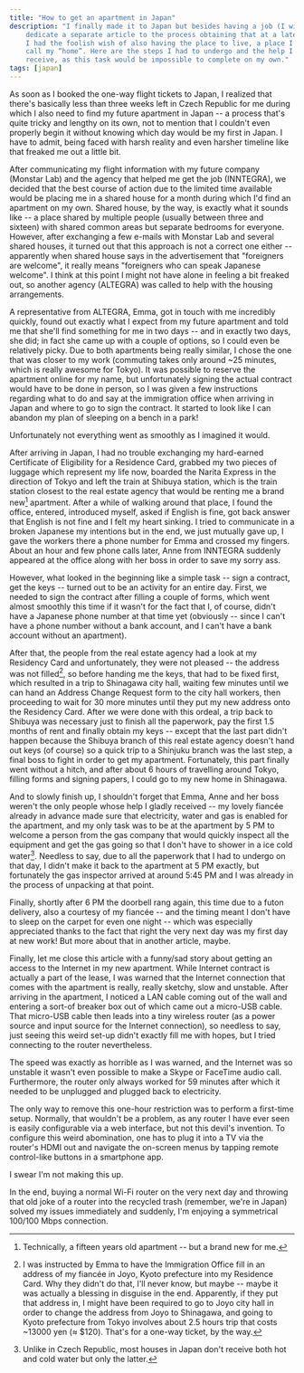 ```yaml
---
title: "How to get an apartment in Japan"
description: "I finally made it to Japan but besides having a job (I wish to
    dedicate a separate article to the process obtaining that at a later date),
    I had the foolish wish of also having the place to live, a place I could
    call my “home”. Here are the steps I had to undergo and the help I had to
    receive, as this task would be impossible to complete on my own."
tags: [japan]
---
```


As soon as I booked the one-way flight tickets to Japan, I realized that there's
basically less than three weeks left in Czech Republic for me during which I
also need to find my future apartment in Japan -- a process that's quite tricky
and lengthy on its own, not to mention that I couldn't even properly begin it
without knowing which day would be my first in Japan. I have to admit, being
faced with harsh reality and even harsher timeline like that freaked me out a
little bit.

After communicating my flight information with my future company (Monstar Lab)
and the agency that helped me get the job (INNTEGRA), we decided that the best
course of action due to the limited time available would be placing me in a
shared house for a month during which I'd find an apartment on my own. Shared
house, by the way, is exactly what it sounds like -- a place shared by multiple
people (usually between three and sixteen) with shared common areas but separate
bedrooms for everyone. However, after exchanging a few e-mails with Monstar Lab
and several shared houses, it turned out that this approach is not a correct one
either -- apparently when shared house says in the advertisement that
"foreigners are welcome", it really means "foreigners who can speak Japanese
welcome". I think at this point I might not have alone in feeling a bit freaked
out, so another agency (ALTEGRA) was called to help with the housing
arrangements.

A representative from ALTEGRA, Emma, got in touch with me incredibly quickly,
found out exactly what I expect from my future apartment and told me that she'll
find something for me in two days -- and in exactly two days, she did; in fact
she came up with a couple of options, so I could even be relatively picky. Due
to both apartments being really similar, I chose the one that was closer to my
work (commuting takes only around ~25 minutes, which is really awesome for
Tokyo). It was possible to reserve the apartment online for my name, but
unfortunately signing the actual contract would have to be done in person, so I
was given a few instructions regarding what to do and say at the immigration
office when arriving in Japan and where to go to sign the contract. It started
to look like I can abandon my plan of sleeping on a bench in a park!

Unfortunately not everything went as smoothly as I imagined it would.

After arriving in Japan, I had no trouble exchanging my hard-earned Certificate
of Eligibility for a Residence Card, grabbed my two pieces of luggage which
represent my life now, boarded the Narita Express in the direction of Tokyo and
left the train at Shibuya station, which is the train station closest to the
real estate agency that would be renting me a brand new[^1] apartment. After a
while of walking around that place, I found the office, entered, introduced
myself, asked if English is fine, got back answer that English is not fine and
I felt my heart sinking. I tried to communicate in a broken Japanese my
intentions but in the end, we just mutually gave up, I gave the workers there a
phone number for Emma and crossed my fingers. About an hour and few phone calls
later, Anne from INNTEGRA suddenly appeared at the office along with her boss in
order to save my sorry ass.

[^1]: Technically, a fifteen years old apartment -- but a brand new for me.

However, what looked in the beginning like a simple task -- sign a contract, get
the keys -- turned out to be an activity for an entire day. First, we needed to
sign the contract after filling a couple of forms, which went almost smoothly
this time if it wasn't for the fact that I, of course, didn't have a Japanese
phone number at that time yet (obviously -- since I can't have a phone number
without a bank account, and I can't have a bank account without an apartment).

After that, the people from the real estate agency had a look at my Residency
Card and unfortunately, they were not pleased -- the address was not filled[^2],
so before handing me the keys, that had to be fixed first, which resulted in a
trip to Shinagawa city hall, waiting few minutes until we can hand an Address
Change Request form to the city hall workers, then proceeding to wait for 30
more minutes until they put my new address onto the Residency Card. After we
were done with this ordeal, a trip back to Shibuya was necessary just to finish
all the paperwork, pay the first 1.5 months of rent and finally obtain my keys
-- except that the last part didn't happen because the Shibuya branch of this
real estate agency doesn't hand out keys (of course) so a quick trip to a
Shinjuku branch was the last step, a final boss to fight in order to get my
apartment. Fortunately, this part finally went without a hitch, and after about
6 hours of travelling around Tokyo, filling forms and signing papers, I could go
to my new home in Shinagawa.

[^2]: I was instructed by Emma to have the Immigration Office fill in an address
    of my fiancée in Joyo, Kyoto prefecture into my Residence Card. Why they
    didn't do that, I'll never know, but maybe -- maybe it was actually a
    blessing in disguise in the end. Apparently, if they put that address in, I
    might have been required to go to Joyo city hall in order to change the
    address from Joyo to Shinagawa, and going to Kyoto prefecture from Tokyo
    involves about 2.5 hours trip that costs ~13000 yen (&#8776;&nbsp;$120).
    That's for a one-way ticket, by the way.

And to slowly finish up, I shouldn't forget that Emma, Anne and her boss weren't
the only people whose help I gladly received -- my lovely fiancée already in
advance made sure that electricity, water and gas is enabled for the apartment,
and my only task was to be at the apartment by 5 PM to welcome a person from the
gas company that would quickly inspect all the equipment and get the gas going
so that I don't have to shower in a ice cold water[^3]. Needless to say, due to
all the paperwork that I had to undergo on that day, I didn't make it back to
the apartment at 5 PM exactly, but fortunately the gas inspector arrived at
around 5:45 PM and I was already in the process of unpacking at that point.

[^3]: Unlike in Czech Republic, most houses in Japan don't receive both hot and
    cold water but only the latter.

Finally, shortly after 6 PM the doorbell rang again, this time due to a futon
delivery, also a courtesy of my fiancée -- and the timing meant I don't have to
sleep on the carpet for even one night -- which was especially appreciated
thanks to the fact that right the very next day was my first day at new work!
But more about that in another article, maybe.

Finally, let me close this article with a funny/sad story about getting an
access to the Internet in my new apartment. While Internet contract is actually
a part of the lease, I was warned that the Internet connection that comes with
the apartment is really, really sketchy, slow and unstable. After arriving in
the apartment, I noticed a LAN cable coming out of the wall and entering a
sort-of breaker box out of which came out a micro-USB cable. That micro-USB
cable then leads into a tiny wireless router (as a power source and input source
for the Internet connection), so needless to say, just seeing this weird set-up
didn't exactly fill me with hopes, but I tried connecting to the router
nevertheless.

The speed was exactly as horrible as I was warned, and the Internet was so
unstable it wasn't even possible to make a Skype or FaceTime audio call.
Furthermore, the router only always worked for 59 minutes after which it needed
to be unplugged and plugged back to electricity.

The only way to remove this one-hour restriction was to perform a first-time
setup. Normally, that wouldn't be a problem, as any router I have ever seen is
easily configurable via a web interface, but not this devil's invention. To
configure this weird abomination, one has to plug it into a TV via the router's
HDMI out and navigate the on-screen menus by tapping remote control-like buttons
in a smartphone app.

I swear I'm not making this up.

In the end, buying a normal Wi-Fi router on the very next day and throwing that
old joke of a router into the recycled trash (remember, we're in Japan) solved
my issues immediately and suddenly, I'm enjoying a symmetrical 100/100 Mbps
connection.
